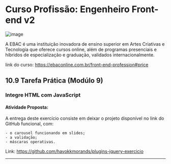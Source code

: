 # Curso Profissão: Engenheiro Front-end v2

![image](https://github.com/natsalete/curso_ebac_frontend/assets/135389319/767bad07-631d-48fe-be07-b8c0345e7ac0)

A EBAC é uma instituição inovadora de ensino superior em Artes Criativas e Tecnologia que oferece cursos online, além de programas presenciais e híbridos de especialização e graduação, validados internacionalmente.

link do curso: https://ebaconline.com.br/front-end-profession#price


## 10.9 Tarefa Prática (Modúlo 9)
### Integre HTML com JavaScript

#### Atividade Proposta:

A entrega deste exercício consiste em deixar o projeto disponível no link do GitHub funcional, com:

    - o carousel funcionando em slides;
    - a validação;
    - máscaras operativas.

Link: https://github.com/havokkmorands/plugins-jquery-exercicio
<hr>

